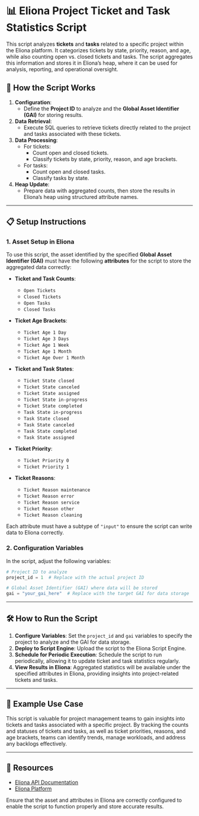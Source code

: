 # 📊 Eliona Project Ticket and Task Statistics Script

This script analyzes **tickets** and **tasks** related to a specific project within the Eliona platform. It categorizes tickets by state, priority, reason, and age, while also counting open vs. closed tickets and tasks. The script aggregates this information and stores it in Eliona’s heap, where it can be used for analysis, reporting, and operational oversight.

## 📝 How the Script Works

1. **Configuration**:
   - Define the **Project ID** to analyze and the **Global Asset Identifier (GAI)** for storing results.
2. **Data Retrieval**:
   - Execute SQL queries to retrieve tickets directly related to the project and tasks associated with these tickets.
3. **Data Processing**:
   - For tickets:
     - Count open and closed tickets.
     - Classify tickets by state, priority, reason, and age brackets.
   - For tasks:
     - Count open and closed tasks.
     - Classify tasks by state.
4. **Heap Update**:
   - Prepare data with aggregated counts, then store the results in Eliona’s heap using structured attribute names.

---

## 📋 Setup Instructions

### 1. Asset Setup in Eliona

To use this script, the asset identified by the specified **Global Asset Identifier (GAI)** must have the following **attributes** for the script to store the aggregated data correctly:

- **Ticket and Task Counts**:
  - `Open Tickets`
  - `Closed Tickets`
  - `Open Tasks`
  - `Closed Tasks`

- **Ticket Age Brackets**:
  - `Ticket Age 1 Day`
  - `Ticket Age 3 Days`
  - `Ticket Age 1 Week`
  - `Ticket Age 1 Month`
  - `Ticket Age Over 1 Month`

- **Ticket and Task States**:
  - `Ticket State closed`
  - `Ticket State canceled`
  - `Ticket State assigned`
  - `Ticket State in-progress`
  - `Ticket State completed`
  - `Task State in-progress`
  - `Task State closed`
  - `Task State canceled`
  - `Task State completed`
  - `Task State assigned`

- **Ticket Priority**:
  - `Ticket Priority 0`
  - `Ticket Priority 1`

- **Ticket Reasons**:
  - `Ticket Reason maintenance`
  - `Ticket Reason error`
  - `Ticket Reason service`
  - `Ticket Reason other`
  - `Ticket Reason cleaning`

Each attribute must have a subtype of `"input"` to ensure the script can write data to Eliona correctly.

### 2. Configuration Variables

In the script, adjust the following variables:

```python
# Project ID to analyze
project_id = 1  # Replace with the actual project ID

# Global Asset Identifier (GAI) where data will be stored
gai = "your_gai_here"  # Replace with the target GAI for data storage
```

---

## 🛠️ How to Run the Script

1. **Configure Variables**: Set the `project_id` and `gai` variables to specify the project to analyze and the GAI for data storage.
2. **Deploy to Script Engine**: Upload the script to the Eliona Script Engine.
3. **Schedule for Periodic Execution**: Schedule the script to run periodically, allowing it to update ticket and task statistics regularly.
4. **View Results in Eliona**: Aggregated statistics will be available under the specified attributes in Eliona, providing insights into project-related tickets and tasks.

---

## 👀 Example Use Case

This script is valuable for project management teams to gain insights into tickets and tasks associated with a specific project. By tracking the counts and statuses of tickets and tasks, as well as ticket priorities, reasons, and age brackets, teams can identify trends, manage workloads, and address any backlogs effectively.

---

## 🔗 Resources

- [Eliona API Documentation](https://doc.eliona.io/)
- [Eliona Platform](https://eliona.io)

Ensure that the asset and attributes in Eliona are correctly configured to enable the script to function properly and store accurate results.
